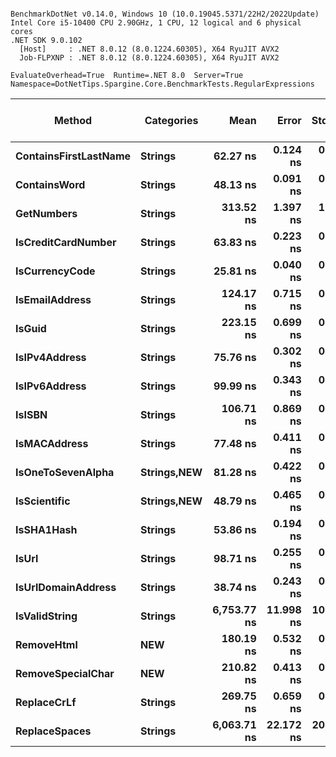 ```

BenchmarkDotNet v0.14.0, Windows 10 (10.0.19045.5371/22H2/2022Update)
Intel Core i5-10400 CPU 2.90GHz, 1 CPU, 12 logical and 6 physical cores
.NET SDK 9.0.102
  [Host]     : .NET 8.0.12 (8.0.1224.60305), X64 RyuJIT AVX2
  Job-FLPXNP : .NET 8.0.12 (8.0.1224.60305), X64 RyuJIT AVX2

EvaluateOverhead=True  Runtime=.NET 8.0  Server=True  
Namespace=DotNetTips.Spargine.Core.BenchmarkTests.RegularExpressions  

```
| Method                | Categories      | Mean        | Error     | StdDev    | StdErr   | Min         | Q1          | Median      | Q3          | Max         | Op/s         | CI99.9% Margin | Iterations | Kurtosis | MValue | Skewness | Rank | LogicalGroup | Baseline | Exceptions | Completed Work Items | Lock Contentions | Gen0   | Code Size | Allocated |
|---------------------- |---------------- |------------:|----------:|----------:|---------:|------------:|------------:|------------:|------------:|------------:|-------------:|---------------:|-----------:|---------:|-------:|---------:|-----:|------------- |--------- |-----------:|---------------------:|-----------------:|-------:|----------:|----------:|
| **ContainsFirstLastName** | **Strings**         |    **62.27 ns** |  **0.124 ns** |  **0.097 ns** | **0.028 ns** |    **62.12 ns** |    **62.22 ns** |    **62.24 ns** |    **62.36 ns** |    **62.42 ns** | **16,058,066.5** |       **5.986 ns** |      **12.00** |    **1.589** |  **2.000** |   **0.3178** |    **5** | *****            | **No**       |          **-** |                    **-** |                **-** |      **-** |     **140 B** |         **-** |
| **ContainsWord**          | **Strings**         |    **48.13 ns** |  **0.091 ns** |  **0.076 ns** | **0.021 ns** |    **47.97 ns** |    **48.09 ns** |    **48.15 ns** |    **48.17 ns** |    **48.24 ns** | **20,775,898.7** |       **6.489 ns** |      **13.00** |    **2.285** |  **2.000** |  **-0.2990** |    **3** | *****            | **No**       |          **-** |                    **-** |                **-** |      **-** |     **143 B** |         **-** |
| **GetNumbers**            | **Strings**         |   **313.52 ns** |  **1.397 ns** |  **1.239 ns** | **0.331 ns** |   **311.85 ns** |   **312.46 ns** |   **313.51 ns** |   **314.36 ns** |   **315.71 ns** |  **3,189,621.9** |       **6.834 ns** |      **14.00** |    **1.794** |  **2.000** |   **0.2076** |   **15** | *****            | **No**       |          **-** |                    **-** |                **-** | **0.0076** |   **1,500 B** |     **712 B** |
| **IsCreditCardNumber**    | **Strings**         |    **63.83 ns** |  **0.223 ns** |  **0.209 ns** | **0.054 ns** |    **63.49 ns** |    **63.69 ns** |    **63.79 ns** |    **63.95 ns** |    **64.21 ns** | **15,667,579.3** |       **7.473 ns** |      **15.00** |    **1.933** |  **2.000** |   **0.3378** |    **5** | *****            | **No**       |          **-** |                    **-** |                **-** |      **-** |     **140 B** |         **-** |
| **IsCurrencyCode**        | **Strings**         |    **25.81 ns** |  **0.040 ns** |  **0.075 ns** | **0.011 ns** |    **25.69 ns** |    **25.77 ns** |    **25.79 ns** |    **25.84 ns** |    **25.96 ns** | **38,737,930.6** |      **21.494 ns** |      **43.00** |    **2.292** |  **2.000** |   **0.7800** |    **1** | *****            | **No**       |          **-** |                    **-** |                **-** |      **-** |     **140 B** |         **-** |
| **IsEmailAddress**        | **Strings**         |   **124.17 ns** |  **0.715 ns** |  **0.669 ns** | **0.173 ns** |   **123.08 ns** |   **123.79 ns** |   **123.97 ns** |   **124.63 ns** |   **125.15 ns** |  **8,053,396.9** |       **7.414 ns** |      **15.00** |    **1.570** |  **2.000** |   **0.0136** |   **10** | *****            | **No**       |          **-** |                    **-** |                **-** |      **-** |     **140 B** |         **-** |
| **IsGuid**                | **Strings**         |   **223.15 ns** |  **0.699 ns** |  **0.620 ns** | **0.166 ns** |   **222.29 ns** |   **222.72 ns** |   **222.98 ns** |   **223.42 ns** |   **224.63 ns** |  **4,481,368.4** |       **6.917 ns** |      **14.00** |    **2.983** |  **2.000** |   **0.9185** |   **13** | *****            | **No**       |          **-** |                    **-** |                **-** |      **-** |     **140 B** |         **-** |
| **IsIPv4Address**         | **Strings**         |    **75.76 ns** |  **0.302 ns** |  **0.282 ns** | **0.073 ns** |    **75.40 ns** |    **75.60 ns** |    **75.67 ns** |    **75.98 ns** |    **76.30 ns** | **13,199,289.1** |       **7.464 ns** |      **15.00** |    **1.864** |  **2.000** |   **0.5731** |    **6** | *****            | **No**       |          **-** |                    **-** |                **-** |      **-** |     **140 B** |         **-** |
| **IsIPv6Address**         | **Strings**         |    **99.99 ns** |  **0.343 ns** |  **0.320 ns** | **0.083 ns** |    **99.61 ns** |    **99.72 ns** |    **99.92 ns** |   **100.20 ns** |   **100.70 ns** | **10,001,081.5** |       **7.459 ns** |      **15.00** |    **2.267** |  **2.000** |   **0.6683** |    **8** | *****            | **No**       |          **-** |                    **-** |                **-** |      **-** |     **140 B** |         **-** |
| **IsISBN**                | **Strings**         |   **106.71 ns** |  **0.869 ns** |  **0.771 ns** | **0.206 ns** |   **104.97 ns** |   **106.77 ns** |   **106.96 ns** |   **107.05 ns** |   **107.49 ns** |  **9,371,194.3** |       **6.897 ns** |      **14.00** |    **3.838** |  **2.000** |  **-1.4914** |    **9** | *****            | **No**       |          **-** |                    **-** |                **-** |      **-** |     **140 B** |         **-** |
| **IsMACAddress**          | **Strings**         |    **77.48 ns** |  **0.411 ns** |  **0.364 ns** | **0.097 ns** |    **77.11 ns** |    **77.26 ns** |    **77.36 ns** |    **77.55 ns** |    **78.27 ns** | **12,906,854.2** |       **6.951 ns** |      **14.00** |    **2.755** |  **2.000** |   **1.0291** |    **6** | *****            | **No**       |          **-** |                    **-** |                **-** |      **-** |     **140 B** |         **-** |
| **IsOneToSevenAlpha**     | **Strings,**NEW**** |    **81.28 ns** |  **0.422 ns** |  **0.374 ns** | **0.100 ns** |    **80.82 ns** |    **81.03 ns** |    **81.13 ns** |    **81.46 ns** |    **82.00 ns** | **12,303,638.9** |       **6.950 ns** |      **14.00** |    **2.137** |  **2.000** |   **0.7500** |    **7** | *****            | **No**       |          **-** |                    **-** |                **-** | **0.0012** |   **1,072 B** |     **120 B** |
| **IsScientific**          | **Strings,**NEW**** |    **48.79 ns** |  **0.465 ns** |  **0.412 ns** | **0.110 ns** |    **48.41 ns** |    **48.51 ns** |    **48.63 ns** |    **49.08 ns** |    **49.85 ns** | **20,496,727.6** |       **6.945 ns** |      **14.00** |    **3.394** |  **2.000** |   **1.1350** |    **3** | *****            | **No**       |          **-** |                    **-** |                **-** |      **-** |     **140 B** |         **-** |
| **IsSHA1Hash**            | **Strings**         |    **53.86 ns** |  **0.194 ns** |  **0.182 ns** | **0.047 ns** |    **53.67 ns** |    **53.74 ns** |    **53.78 ns** |    **53.98 ns** |    **54.26 ns** | **18,566,799.8** |       **7.477 ns** |      **15.00** |    **2.242** |  **2.000** |   **0.9067** |    **4** | *****            | **No**       |          **-** |                    **-** |                **-** |      **-** |     **140 B** |         **-** |
| **IsUrl**                 | **Strings**         |    **98.71 ns** |  **0.255 ns** |  **0.239 ns** | **0.062 ns** |    **98.39 ns** |    **98.50 ns** |    **98.76 ns** |    **98.82 ns** |    **99.15 ns** | **10,130,526.5** |       **7.469 ns** |      **15.00** |    **1.927** |  **2.000** |   **0.3367** |    **8** | *****            | **No**       |          **-** |                    **-** |                **-** |      **-** |     **140 B** |         **-** |
| **IsUrlDomainAddress**    | **Strings**         |    **38.74 ns** |  **0.243 ns** |  **0.227 ns** | **0.059 ns** |    **38.45 ns** |    **38.57 ns** |    **38.66 ns** |    **38.87 ns** |    **39.24 ns** | **25,812,214.2** |       **7.471 ns** |      **15.00** |    **2.164** |  **2.000** |   **0.5321** |    **2** | *****            | **No**       |          **-** |                    **-** |                **-** |      **-** |     **140 B** |         **-** |
| **IsValidString**         | **Strings**         | **6,753.77 ns** | **11.998 ns** | **10.019 ns** | **2.779 ns** | **6,733.93 ns** | **6,749.09 ns** | **6,755.64 ns** | **6,757.35 ns** | **6,774.61 ns** |    **148,065.6** |       **5.111 ns** |      **13.00** |    **2.856** |  **2.000** |   **0.0187** |   **17** | *****            | **No**       |          **-** |                    **-** |                **-** |      **-** |     **199 B** |         **-** |
| **RemoveHtml**            | ****NEW****         |   **180.19 ns** |  **0.532 ns** |  **0.497 ns** | **0.128 ns** |   **179.47 ns** |   **179.83 ns** |   **180.16 ns** |   **180.33 ns** |   **181.08 ns** |  **5,549,760.6** |       **7.436 ns** |      **15.00** |    **2.054** |  **2.000** |   **0.5568** |   **11** | *****            | **No**       |          **-** |                    **-** |                **-** | **0.0005** |     **615 B** |      **48 B** |
| **RemoveSpecialChar**     | ****NEW****         |   **210.82 ns** |  **0.413 ns** |  **0.366 ns** | **0.098 ns** |   **210.23 ns** |   **210.57 ns** |   **210.81 ns** |   **211.02 ns** |   **211.53 ns** |  **4,743,359.4** |       **6.951 ns** |      **14.00** |    **2.127** |  **2.000** |   **0.2873** |   **12** | *****            | **No**       |          **-** |                    **-** |                **-** | **0.0005** |     **615 B** |      **48 B** |
| **ReplaceCrLf**           | **Strings**         |   **269.75 ns** |  **0.659 ns** |  **0.584 ns** | **0.156 ns** |   **268.79 ns** |   **269.41 ns** |   **269.76 ns** |   **270.19 ns** |   **270.95 ns** |  **3,707,069.9** |       **6.922 ns** |      **14.00** |    **2.235** |  **2.000** |   **0.1653** |   **14** | *****            | **No**       |          **-** |                    **-** |                **-** | **0.0005** |     **626 B** |      **48 B** |
| **ReplaceSpaces**         | **Strings**         | **6,063.71 ns** | **22.172 ns** | **20.740 ns** | **5.355 ns** | **6,039.42 ns** | **6,050.59 ns** | **6,054.65 ns** | **6,077.75 ns** | **6,102.46 ns** |    **164,915.6** |       **4.823 ns** |      **15.00** |    **1.923** |  **2.000** |   **0.7006** |   **16** | *****            | **No**       |          **-** |                    **-** |                **-** | **0.0153** |     **694 B** |    **1960 B** |
